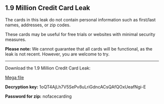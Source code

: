 ## 1.9 Million Credit Card Leak

The cards in this leak do not contain personal information such as first/last names, addresses, or zip codes.

These cards may be useful for free trials or websites with minimal security measures.

**Please note:** We cannot guarantee that all cards will be functional, as the leak is not recent. However, you are welcome to try.

---

Download the 1.9 Million Credit Card Leak:

[Mega file](https://mega.nz/file/7o9WnI7D)

**Decryption key:** 1oQT4AjLh7V5SePv8uLriGdncACsQAfQOxUeafNgi-E

**Password for zip:** nofacecarding

